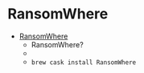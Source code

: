 # RansomWhere
- [RansomWhere](https://objective-see.com/products/ransomwhere.html)
  -  RansomWhere?
  - 
  - `brew cask install RansomWhere`
